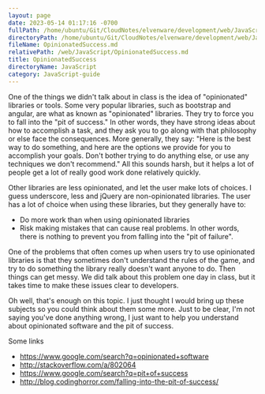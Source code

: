 ```yaml
---
layout: page
date: 2023-05-14 01:17:16 -0700
fullPath: /home/ubuntu/Git/CloudNotes/elvenware/development/web/JavaScript/OpinionatedSuccess.md
directoryPath: /home/ubuntu/Git/CloudNotes/elvenware/development/web/JavaScript
fileName: OpinionatedSuccess.md
relativePath: /web/JavaScript/OpinionatedSuccess.md
title: OpinionatedSuccess
directoryName: JavaScript
category: JavaScript-guide
---
```


One of the things we didn't talk about in class is the idea of "opinionated" libraries or tools. Some very popular libraries, such as bootstrap and angular, are what as known as "opinionated" libraries. They try to force you to fall into the "pit of success." In other words, they have strong ideas about how to accomplish a task, and they ask you to go along with that philosophy or else face the consequences. More generally, they say: "Here is the best way to do something, and here are the options we provide for you to accomplish your goals. Don't bother trying to do anything else, or use any techniques we don't recommend." All this sounds harsh, but it helps a lot of people get a lot of really good work done relatively quickly.

Other libraries are less opinionated, and let the user make lots of choices. I guess underscore, less and jQuery are non-opinionated libraries. The user has a lot of choice when using these libraries, but they generally have to:

* Do more work than when using opinionated libraries
* Risk making mistakes that can cause real problems. In other words, there is nothing to prevent you from falling into the "pit of failure".

One of the problems that often comes up when users try to use opinionated libraries is that they sometimes don't understand the rules of the game, and try to do something the library really doesn't want anyone to do. Then things can get messy. We did talk about this problem one day in class, but it takes time to make these issues clear to developers.

Oh well, that's enough on this topic. I just thought I would bring up these subjects so you could think about them some more. Just to be clear, I'm not saying you've done anything wrong, I just want to help you understand about opinionated software and the pit of success.

Some links

* https://www.google.com/search?q=opinionated+software
* http://stackoverflow.com/a/802064
* https://www.google.com/search?q=pit+of+success
* http://blog.codinghorror.com/falling-into-the-pit-of-success/
